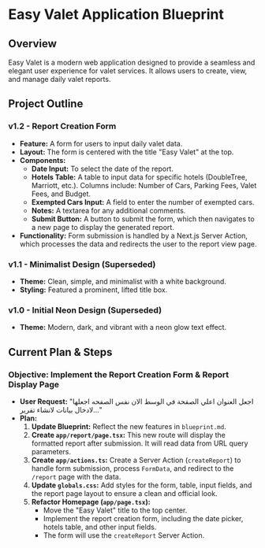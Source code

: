 # Easy Valet Application Blueprint

## Overview

Easy Valet is a modern web application designed to provide a seamless and elegant user experience for valet services. It allows users to create, view, and manage daily valet reports.

## Project Outline

### v1.2 - Report Creation Form

*   **Feature:** A form for users to input daily valet data.
*   **Layout:** The form is centered with the title "Easy Valet" at the top.
*   **Components:**
    *   **Date Input:** To select the date of the report.
    *   **Hotels Table:** A table to input data for specific hotels (DoubleTree, Marriott, etc.). Columns include: Number of Cars, Parking Fees, Valet Fees, and Budget.
    *   **Exempted Cars Input:** A field to enter the number of exempted cars.
    *   **Notes:** A textarea for any additional comments.
    *   **Submit Button:** A button to submit the form, which then navigates to a new page to display the generated report.
*   **Functionality:** Form submission is handled by a Next.js Server Action, which processes the data and redirects the user to the report view page.

### v1.1 - Minimalist Design (Superseded)

*   **Theme:** Clean, simple, and minimalist with a white background.
*   **Styling:** Featured a prominent, lifted title box.

### v1.0 - Initial Neon Design (Superseded)

*   **Theme:** Modern, dark, and vibrant with a neon glow text effect.

## Current Plan & Steps

### Objective: Implement the Report Creation Form & Report Display Page

*   **User Request:** "اجعل العنوان اعلي الصفحة في الوسط الان نفس الصفحه اجعلها لادخال بيانات لانشاء تقرير..."
*   **Plan:**
    1.  **Update Blueprint:** Reflect the new features in `blueprint.md`.
    2.  **Create `app/report/page.tsx`:** This new route will display the formatted report after submission. It will read data from URL query parameters.
    3.  **Create `app/actions.ts`:** Create a Server Action (`createReport`) to handle form submission, process `FormData`, and redirect to the `/report` page with the data.
    4.  **Update `globals.css`:** Add styles for the form, table, input fields, and the report page layout to ensure a clean and official look.
    5.  **Refactor Homepage (`app/page.tsx`):**
        *   Move the "Easy Valet" title to the top center.
        *   Implement the report creation form, including the date picker, hotels table, and other input fields.
        *   The form will use the `createReport` Server Action.
